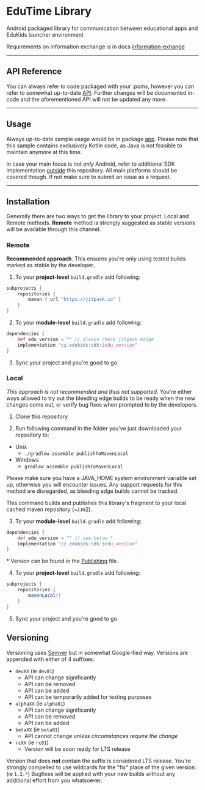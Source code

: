 # EduTime Library

Android packaged library for communication between educational apps and EduKids launcher environment

Requirements on information exchange is in docs [information-exhange](docs/information-exchange.md)

---

## API Reference

You can always refer to code packaged with your .poms, however you can refer to somewhat up-to-date
[API](docs/sdk-api.md). Further changes will be documented in-code and the aforementioned API will
not be updated any more.

---

## Usage

Always up-to-date sample usage would be in package [app](app/). Please note that this sample
contains exclusively Kotlin code, as Java is not feasible to maintain anymore at this time.

In case your main focus is not _only_ Android, refer to additional SDK implementation
[outside](https://github.com/digicas/) this repository. All main platforms should be covered though.
If not make sure to submit an issue as a request.

---

## Installation

Generally there are two ways to get the library to your project. Local and Remote methods.
**Remote** method is strongly suggested as stable versions will be available through this channel.

### Remote

**Recommended approach**. This ensures you're only using tested builds marked as stable by the
developer.

1) To your **project-level** `build.gradle` add following:

```gradle
subprojects {
    repositories {
        maven { url "https://jitpack.io" }
    }
}
```

2) To your **module-level** `build.gradle` add following:

```gradle
dependencies {
    def edu_version = "" // always check jitpack badge
    implementation "cz.edukids:sdk:$edu_version"
}
```

3) Sync your project and you're good to go

### Local

_This approach is not recommended and thus not supported._ You're either ways allowed to try out
the bleeding edge builds to be ready when the new changes come out, or verify bug fixes when
prompted to by the developers.

1) Clone this repository

2) Run following command in the folder you've just downloaded your repository to:

* Unix
    * `./gradlew assemble publishToMavenLocal`
* Windows
    * `gradlew assemble publishToMavenLocal`

Please make sure you have a JAVA_HOME system environment variable set up, otherwise you will
encounter issues. Any support requests for this method are disregarded, as bleeding edge builds
cannot be tracked.

This command builds and publishes this library's fragment to your local cached maven repository
(~/.m2).

3) To your **module-level** `build.gradle` add following:

```gradle
dependencies {
    def edu_version = "" // see below *
    implementation "cz.edukids:sdk:$edu_version"
}
```

\* Version can be found in the [Publishing](buildSrc/src/main/java/Publishing.kt) file.

4) To your **project-level** `build.gradle` add following:

```gradle
subprojects {
    repositories {
        mavenLocal()
    }
}
```

5) Sync your project and you're good to go

## Versioning

Versioning uses [Semver](https://semver.org/) but in somewhat Google-fied way. Versions are
appended with either of 4 suffixes:

* `devXX` (ie `dev01`)
    * API can change significantly
    * API can be removed
    * API can be added
    * API can be temporarily added for testing purposes
* `alphaXX` (ie `alpha01`)
    * API can change significantly
    * API can be removed
    * API can be added
* `betaXX` (ie `beta01`)
    * API cannot change _unless circumstances require the change_
* `rcXX` (ie `rc01`)
    * Version will be soon ready for LTS release

Version that does **not** contain the suffix is considered LTS release. You're strongly compelled
to use wildcards for the "fix" place of the given version. (ie `1.2.*`) Bugfixes will be applied
with your new builds without any additional effort from you whatsoever.